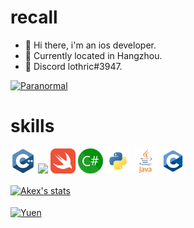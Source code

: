 
# recall
- 🦍 Hi there, i'm an ios developer.</br>
- 🌱 Currently located in Hangzhou.</br>
- 💬 Discord lothric#3947.</br>


[<img src="https://readme-spotify-status-orpin.vercel.app/api/run-spotify-status" alt="Paranormal" width="350" />](https://open.spotify.com/artist/1yMeHVfw0TgGxBVwmQaZr3)

# skills

<code><img height="40" src="https://raw.githubusercontent.com/github/explore/80688e429a7d4ef2fca1e82350fe8e3517d3494d/topics/cpp/cpp.png"></code>
<code><img height="40" src="https://raw.githubusercontent.com/github/explore/80688e429a7d4ef2fca1e82350fe8e3517d3494d/topics/objc/objc.png"></code>
<code><img height="40" src="https://raw.githubusercontent.com/github/explore/80688e429a7d4ef2fca1e82350fe8e3517d3494d/topics/swift/swift.png"></code>
<code><img height="40" src="https://raw.githubusercontent.com/github/explore/80688e429a7d4ef2fca1e82350fe8e3517d3494d/topics/csharp/csharp.png"></code>
<code><img height="40" src="https://raw.githubusercontent.com/github/explore/80688e429a7d4ef2fca1e82350fe8e3517d3494d/topics/python/python.png"></code>
<code><img height="40" src="https://raw.githubusercontent.com/github/explore/80688e429a7d4ef2fca1e82350fe8e3517d3494d/topics/java/java.png"></code>
<code><img height="40" src="https://raw.githubusercontent.com/github/explore/80688e429a7d4ef2fca1e82350fe8e3517d3494d/topics/c/c.png"></code>



<a href="https://github.com/spikeroog">
  <img align="center" src="https://github-readme-stats.vercel.app/api?username=spikeroog&show_icons=true&include_all_commits=true&show_icons=true&title_color=fff&icon_color=79ff97&text_color=9f9f9f&bg_color=151515" alt="Akex's stats" />
</a>
<br><br>
<a href="https://github.com/spikeroog?tab=repositories">
  <img align="center" src="https://github-readme-stats.vercel.app/api/top-langs/?username=spikeroog&layout=compact&show_icons=true&title_color=fff&icon_color=79ff97&text_color=9f9f9f&bg_color=151515" alt='Yuen's favorite languages" />
</a>
<br>
<br>

